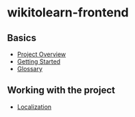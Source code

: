 # wikitolearn-frontend

## Basics

* [Project Overview](Project-Overview.md)
* [Getting Started](Getting-Started.md)
* [Glossary](Glossay.md)

## Working with the project

* [Localization](Localization.md)
